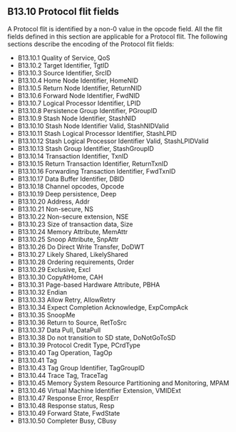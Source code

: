 ## B13.10 Protocol flit fields

A Protocol flit is identified by a non-0 value in the opcode field. All the flit fields defined in this section are applicable for a Protocol flit. The following sections describe the encoding of the Protocol flit fields:

- B13.10.1 Quality of Service, QoS
- B13.10.2 Target Identifier, TgtID
- B13.10.3 Source Identifier, SrcID
- B13.10.4 Home Node Identifier, HomeNID
- B13.10.5 Return Node Identifier, ReturnNID
- B13.10.6 Forward Node Identifier, FwdNID
- B13.10.7 Logical Processor Identifier, LPID
- B13.10.8 Persistence Group Identifier, PGroupID
- B13.10.9 Stash Node Identifier, StashNID
- B13.10.10 Stash Node Identifier Valid, StashNIDValid
- B13.10.11 Stash Logical Processor Identifier, StashLPID
- B13.10.12 Stash Logical Processor Identifier Valid, StashLPIDValid
- B13.10.13 Stash Group Identifier, StashGroupID
- B13.10.14 Transaction Identifier, TxnID
- B13.10.15 Return Transaction Identifier, ReturnTxnID
- B13.10.16 Forwarding Transaction Identifier, FwdTxnID
- B13.10.17 Data Buffer Identifier, DBID
- B13.10.18 Channel opcodes, Opcode
- B13.10.19 Deep persistence, Deep
- B13.10.20 Address, Addr
- B13.10.21 Non-secure, NS
- B13.10.22 Non-secure extension, NSE
- B13.10.23 Size of transaction data, Size
- B13.10.24 Memory Attribute, MemAttr
- B13.10.25 Snoop Attribute, SnpAttr
- B13.10.26 Do Direct Write Transfer, DoDWT
- B13.10.27 Likely Shared, LikelyShared
- B13.10.28 Ordering requirements, Order
- B13.10.29 Exclusive, Excl
- B13.10.30 CopyAtHome, CAH
- B13.10.31 Page-based Hardware Attribute, PBHA
- B13.10.32 Endian
- B13.10.33 Allow Retry, AllowRetry
- B13.10.34 Expect Completion Acknowledge, ExpCompAck
- B13.10.35 SnoopMe
- B13.10.36 Return to Source, RetToSrc
- B13.10.37 Data Pull, DataPull
- B13.10.38 Do not transition to SD state, DoNotGoToSD
- B13.10.39 Protocol Credit Type, PCrdType
- B13.10.40 Tag Operation, TagOp
- B13.10.41 Tag
- B13.10.43 Tag Group Identifier, TagGroupID
- B13.10.44 Trace Tag, TraceTag
- B13.10.45 Memory System Resource Partitioning and Monitoring, MPAM
- B13.10.46 Virtual Machine Identifier Extension, VMIDExt
- B13.10.47 Response Error, RespErr
- B13.10.48 Response status, Resp
- B13.10.49 Forward State, FwdState
- B13.10.50 Completer Busy, CBusy